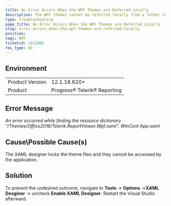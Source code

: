 ```yaml
---
title: An Error Occurs When the WPF Themes are Referred Locally
description: The WPF themes cannot be referred locally from a folder in the project with error message An error occurred while finding the resource dictionary /Themes/Office2016/Telerik.ReportViewer.Wpf.xaml. WinCont App.xaml
type: troubleshooting
page_title: An Error Occurs When the WPF Themes are Referred Locally
slug: error-occurs-when-the-wpf-themes-are-referred-locally
position: 
tags: WPF
ticketid: 1412485
res_type: kb
---
```


## Environment
<table>
    <tbody>
	    <tr>
	    	<td>Product Version</td>
	    	<td>12.1.18.620+</td>
	    </tr>
	    <tr>
	    	<td>Product</td>
	    	<td>Progress® Telerik® Reporting</td>
	    </tr>
    </tbody>
</table>


## Error Message
*An error occurred while finding the resource dictionary "/Themes/Office2016/Telerik.ReportViewer.Wpf.xaml". WinCont App.xaml*

## Cause\Possible Cause(s)
The XAML designer locks the theme files and they cannot be accessed by the application.

## Solution
To prevent the undesired outcome, navigate to **Tools** -> **Options** ->**XAML Desginer** -> uncheck **Enable XAML Designer**. Restart the Visual Studio afterward. 
